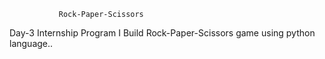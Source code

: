                Rock-Paper-Scissors

Day-3 Internship Program I Build Rock-Paper-Scissors game using python language..
